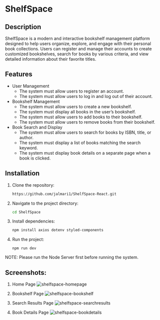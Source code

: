 # ShelfSpace

## Description
ShelfSpace is a modern and interactive bookshelf management platform designed to help users organize, explore, and engage with their personal book collections. Users can register and manage their accounts to create customized bookshelves, search for books by various criteria, and view detailed information about their favorite titles.

## Features
- User Management
  - The system must allow users to register an account.
  - The system must allow users to log in and log out of their account.
- Bookshelf Management
  - The system must allow users to create a new bookshelf.
  - The system must display all books in the user’s bookshelf.
  - The system must allow users to add books to their bookshelf.
  - The system must allow users to remove books from their bookshelf.
- Book Search and Display
  - The system must allow users to search for books by ISBN, title, or author.
  - The system must display a list of books matching the search keyword.
  - The system must display book details on a separate page when a book is clicked.

## Installation
 1. Clone the repository:
    ```bash
    https://github.com/jalmari1/ShelfSpace-React.git
 2. Navigate to the project directory:
    ```bash
    cd ShelfSpace
 3. Install dependencies:
    ```bash
    npm install axios dotenv styled-components
 4. Run the project:
    ```
    npm run dev
NOTE: Please run the Node Server first before running the system.

## Screenshots:
1. Home Page
![shelfspace-homepage](https://github.com/user-attachments/assets/c6897900-7a25-4941-9f58-defef9645ad5)

2. Bookshelf Page
   ![shelfspace-bookshelf](https://github.com/user-attachments/assets/9e8807f8-9886-47b9-b913-4346130879d5)

3. Search Results Page
   ![shelfspace-searchresults](https://github.com/user-attachments/assets/2b1cb390-258b-4ad4-8a48-c23c68b6ba9f)

4. Book Details Page
   ![shelfspace-bookdetails](https://github.com/user-attachments/assets/81a74fb9-5c56-4d67-a405-462312035889)
   
